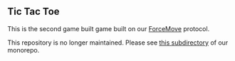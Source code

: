 ## Tic Tac Toe

This is the second game built game built on our [ForceMove](https://magmo.com/force-move-games.pdf) protocol. 

This repository is no longer maintained. Please see [this subdirectory](https://github.com/magmo/apps/tree/master/packages/tictactoe) of our monorepo. 
 
